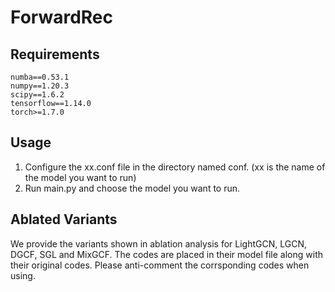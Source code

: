 <h1>ForwardRec</h1>
<h2>Requirements</h2>
	
```
numba==0.53.1
numpy==1.20.3
scipy==1.6.2
tensorflow==1.14.0
torch>=1.7.0
```

<h2>Usage</h2>
<ol>
<li>Configure the xx.conf file in the directory named conf. (xx is the name of the model you want to run)</li>
<li>Run main.py and choose the model you want to run.</li>
</ol>

<h2>Ablated Variants</h2>
We provide the variants shown in ablation analysis for LightGCN, LGCN, DGCF, SGL and MixGCF. The codes are placed in their model file along with their original codes. Please anti-comment the corrsponding codes when using.
